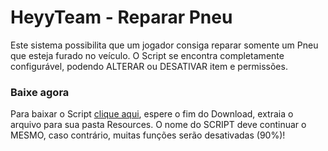 # HeyyTeam - Reparar Pneu
Este sistema possibilita que um jogador consiga reparar somente um Pneu que esteja furado no veículo.
O Script se encontra completamente configurável, podendo ALTERAR ou DESATIVAR item e permissões.

### Baixe agora
Para baixar o Script [clique aqui](https://github.com/HeyyTeam/HeyyFixPneu/releases), espere o fim do Download, extraia o arquivo para sua pasta Resources. O nome do SCRIPT deve continuar o MESMO, caso contrário, muitas funções serão desativadas (90%)!
